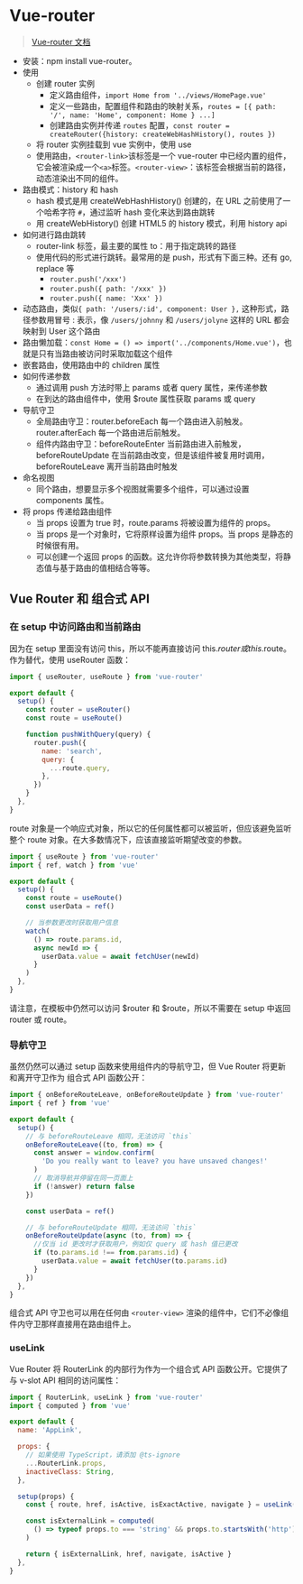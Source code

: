 # Vue-router

> [Vue-router 文档](https://router.vuejs.org/zh/introduction.html)

- 安装：npm install vue-router。
- 使用
  - 创建 router 实例
    - 定义路由组件，`import Home from '../views/HomePage.vue'`
    - 定义一些路由，配置组件和路由的映射关系，`routes = [{ path: '/', name: 'Home', component: Home } ...]`
    - 创建路由实例并传递 `routes` 配置，`const router = createRouter({history: createWebHashHistory(), routes })`
  - 将 router 实例挂载到 vue 实例中，使用 use
  - 使用路由，`<router-link>`该标签是一个 vue-router 中已经内置的组件，它会被渲染成一个`<a>`标签。`<router-view>`：该标签会根据当前的路径，动态渲染出不同的组件。
- 路由模式：history 和 hash
  - hash 模式是用 createWebHashHistory() 创建的，在 URL 之前使用了一个哈希字符 `#`，通过监听 hash 变化来达到路由跳转
  - 用 createWebHistory() 创建 HTML5 的 history 模式，利用 history api
- 如何进行路由跳转
  - router-link 标签，最主要的属性 to：用于指定跳转的路径
  - 使用代码的形式进行跳转。最常用的是 push，形式有下面三种。还有 go, replace 等
    - `router.push('/xxx')`
    - `router.push({ path: '/xxx' })`
    - `router.push({ name: 'Xxx' })`
- 动态路由，类似`{ path: '/users/:id', component: User },` 这种形式，路径参数用冒号 : 表示，像 `/users/johnny` 和 `/users/jolyne` 这样的 URL 都会映射到 User 这个路由
- 路由懒加载：`const Home = () => import('../components/Home.vue')`，也就是只有当路由被访问时采取加载这个组件
- 嵌套路由，使用路由中的 children 属性
- 如何传递参数
  - 通过调用 push 方法时带上 params 或者 query 属性，来传递参数
  - 在到达的路由组件中，使用 $route 属性获取 params 或 query
- 导航守卫
  - 全局路由守卫：router.beforeEach 每一个路由进入前触发。router.afterEach 每一个路由进后前触发。
  - 组件内路由守卫：beforeRouteEnter 当前路由进入前触发，beforeRouteUpdate 在当前路由改变，但是该组件被复用时调用，beforeRouteLeave 离开当前路由时触发
- 命名视图
  - 同个路由，想要显示多个视图就需要多个组件，可以通过设置 components 属性。
- 将 props 传递给路由组件
  - 当 props 设置为 true 时，route.params 将被设置为组件的 props。
  - 当 props 是一个对象时，它将原样设置为组件 props。当 props 是静态的时候很有用。
  - 可以创建一个返回 props 的函数。这允许你将参数转换为其他类型，将静态值与基于路由的值相结合等等。

## Vue Router 和 组合式 API

### 在 setup 中访问路由和当前路由

因为在 setup 里面没有访问 this，所以不能再直接访问 this.$router 或 this.$route。作为替代，使用 useRouter 函数：

```js
import { useRouter, useRoute } from 'vue-router'

export default {
  setup() {
    const router = useRouter()
    const route = useRoute()

    function pushWithQuery(query) {
      router.push({
        name: 'search',
        query: {
          ...route.query,
        },
      })
    }
  },
}
```

route 对象是一个响应式对象，所以它的任何属性都可以被监听，但应该避免监听整个 route 对象。在大多数情况下，应该直接监听期望改变的参数。

```js
import { useRoute } from 'vue-router'
import { ref, watch } from 'vue'

export default {
  setup() {
    const route = useRoute()
    const userData = ref()

    // 当参数更改时获取用户信息
    watch(
      () => route.params.id,
      async newId => {
        userData.value = await fetchUser(newId)
      }
    )
  },
}
```

请注意，在模板中仍然可以访问 $router 和 $route，所以不需要在 setup 中返回 router 或 route。

### 导航守卫

虽然仍然可以通过 setup 函数来使用组件内的导航守卫，但 Vue Router 将更新和离开守卫作为 组合式 API 函数公开：

```js
import { onBeforeRouteLeave, onBeforeRouteUpdate } from 'vue-router'
import { ref } from 'vue'

export default {
  setup() {
    // 与 beforeRouteLeave 相同，无法访问 `this`
    onBeforeRouteLeave((to, from) => {
      const answer = window.confirm(
        'Do you really want to leave? you have unsaved changes!'
      )
      // 取消导航并停留在同一页面上
      if (!answer) return false
    })

    const userData = ref()

    // 与 beforeRouteUpdate 相同，无法访问 `this`
    onBeforeRouteUpdate(async (to, from) => {
      //仅当 id 更改时才获取用户，例如仅 query 或 hash 值已更改
      if (to.params.id !== from.params.id) {
        userData.value = await fetchUser(to.params.id)
      }
    })
  },
}
```

组合式 API 守卫也可以用在任何由 `<router-view>` 渲染的组件中，它们不必像组件内守卫那样直接用在路由组件上。

### useLink

Vue Router 将 RouterLink 的内部行为作为一个组合式 API 函数公开。它提供了与 v-slot API 相同的访问属性：

```js
import { RouterLink, useLink } from 'vue-router'
import { computed } from 'vue'

export default {
  name: 'AppLink',

  props: {
    // 如果使用 TypeScript，请添加 @ts-ignore
    ...RouterLink.props,
    inactiveClass: String,
  },

  setup(props) {
    const { route, href, isActive, isExactActive, navigate } = useLink(props)

    const isExternalLink = computed(
      () => typeof props.to === 'string' && props.to.startsWith('http')
    )

    return { isExternalLink, href, navigate, isActive }
  },
}
```
